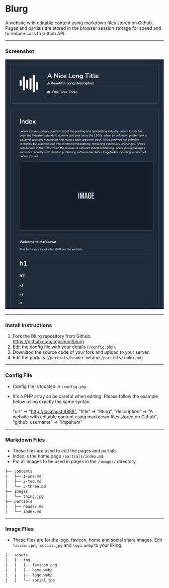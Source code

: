 # Blurg

A website with editable content using markdown files stored on Github. Pages and partials are stored in the browser session storage for speed and to reduce calls to Github API.

* * *

### Screenshot

![](ss.jpg)

* * *

### Install Instructions

1.  Fork the Blurg repository from Github: <https://github.com/impshum/blurg>
2.  Edit the config file with your details (`/config.php`).
3.  Downlaod the source code of your fork and upload to your server.
4.  Edit the partials (`/partials/header.md` and `/partials/index.md`)

* * *

### Config File

-   Config file is located in `/config.php`.
-   It's a PHP array so be careful when editing. Please follow the example below using exactly the same syntax.


      "url" => "<http://localhost:8888">,
      "title" => "Blurg",
      "description" => "A website with editable content using markdown files stored on Github",
      "github_username" => "impshum"

* * *

### Markdown Files

-   These files are used to edit the pages and partials.
-   Index is the home page `/partials/index.md`.
-   Put all images to be used in pages in the `/images/` directory.

```
├── contents
│   ├── 1-one.md
│   ├── 2-two.md
│   └── 3-three.md
├── images
│   └── thing.jpg
├── partials
│   ├── header.md
│   └── index.md
```

* * *

### Image Files

- These files are for the logo, favicon, home and social share images. Edit `favicon.png`, `social.jpg` and `logo.webp` to your liking.

```
├── assets
│   ├── img
│   │   ├── favicon.png
│   │   ├── home.webp
│   │   ├── logo.webp
│   │   └── social.jpg
```
